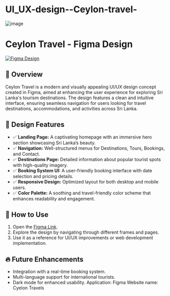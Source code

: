 # UI_UX-design--Ceylon-travel-

![image](https://github.com/user-attachments/assets/423765b3-63d5-44f1-91db-c52f9b0c7ee2)

# Ceylon Travel - Figma Design

[![Figma Design](https://img.shields.io/badge/View%20on%20Figma-007AFF?style=flat&logo=figma&logoColor=white)](https://www.figma.com/design/7p54lc2vUeTbPv9ZUPa2VJ/Tourism?node-id=0-1&t=2kqpjkwN6Pn2YKO1-1)

## 📌 Overview
Ceylon Travel is a modern and visually appealing UI/UX design concept created in Figma, aimed at enhancing the user experience for exploring Sri Lanka's tourism destinations. The design features a clean and intuitive interface, ensuring seamless navigation for users looking for travel destinations, accommodations, and activities across Sri Lanka.

## 🎨 Design Features
- ✅ **Landing Page:** A captivating homepage with an immersive hero section showcasing Sri Lanka’s beauty.
- ✅ **Navigation:** Well-structured menus for Destinations, Tours, Bookings, and Contact.
- ✅ **Destinations Page:** Detailed information about popular tourist spots with high-quality imagery.
- ✅ **Booking System UI:** A user-friendly booking interface with date selection and pricing details.
- ✅ **Responsive Design:** Optimized layout for both desktop and mobile users.
- ✅ **Color Palette:** A soothing and travel-friendly color scheme that enhances readability and engagement.

## 🚀 How to Use
1. Open the [Figma Link](https://www.figma.com/design/7p54lc2vUeTbPv9ZUPa2VJ/Tourism?node-id=0-1&t=2kqpjkwN6Pn2YKO1-1).
2. Explore the design by navigating through different frames and pages.
3. Use it as a reference for UI/UX improvements or web development implementation.

## 🔥 Future Enhancements
- Integration with a real-time booking system.
- Multi-language support for international tourists.
- Dark mode for enhanced usability.
Application: Figma
Website name: Cyelon Travels


